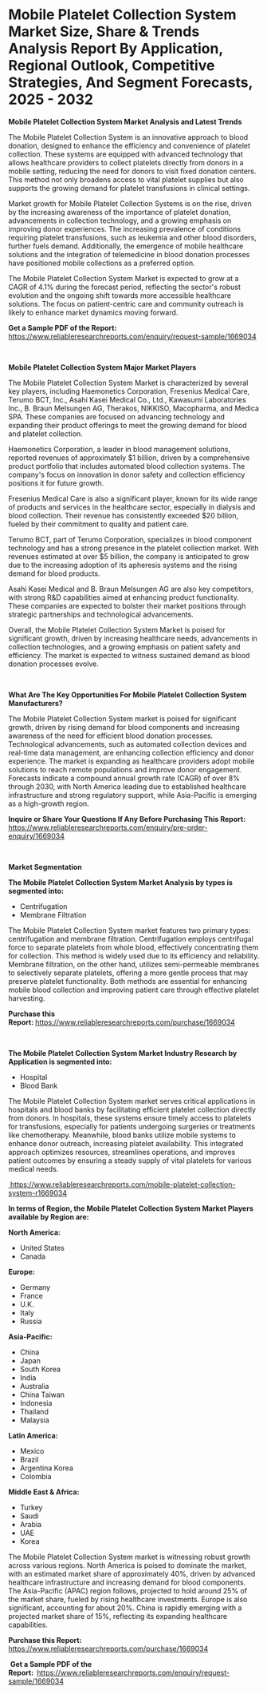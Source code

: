 <p><h1>Mobile Platelet Collection System Market Size, Share & Trends Analysis Report By Application, Regional Outlook, Competitive Strategies, And Segment Forecasts, 2025 - 2032</h1></p><p><strong>Mobile Platelet Collection System Market Analysis and Latest Trends</strong></p>
<p><p>The Mobile Platelet Collection System is an innovative approach to blood donation, designed to enhance the efficiency and convenience of platelet collection. These systems are equipped with advanced technology that allows healthcare providers to collect platelets directly from donors in a mobile setting, reducing the need for donors to visit fixed donation centers. This method not only broadens access to vital platelet supplies but also supports the growing demand for platelet transfusions in clinical settings.</p><p>Market growth for Mobile Platelet Collection Systems is on the rise, driven by the increasing awareness of the importance of platelet donation, advancements in collection technology, and a growing emphasis on improving donor experiences. The increasing prevalence of conditions requiring platelet transfusions, such as leukemia and other blood disorders, further fuels demand. Additionally, the emergence of mobile healthcare solutions and the integration of telemedicine in blood donation processes have positioned mobile collections as a preferred option.</p><p>The Mobile Platelet Collection System Market is expected to grow at a CAGR of 4.1% during the forecast period, reflecting the sector's robust evolution and the ongoing shift towards more accessible healthcare solutions. The focus on patient-centric care and community outreach is likely to enhance market dynamics moving forward.</p></p>
<p><strong>Get a Sample PDF of the Report:&nbsp;</strong> <a href="https://www.reliableresearchreports.com/enquiry/request-sample/1669034?utm_campaign=3499&utm_medium=2&utm_source=Github&utm_content=ia&utm_term=16042025&utm_id=mobile-platelet-collection-system">https://www.reliableresearchreports.com/enquiry/request-sample/1669034</a></p>
<p>&nbsp;</p>
<p><strong>Mobile Platelet Collection System Major Market Players</strong></p>
<p><p>The Mobile Platelet Collection System Market is characterized by several key players, including Haemonetics Corporation, Fresenius Medical Care, Terumo BCT, Inc., Asahi Kasei Medical Co., Ltd., Kawasumi Laboratories Inc., B. Braun Melsungen AG, Therakos, NIKKISO, Macopharma, and Medica SPA. These companies are focused on advancing technology and expanding their product offerings to meet the growing demand for blood and platelet collection.</p><p>Haemonetics Corporation, a leader in blood management solutions, reported revenues of approximately $1 billion, driven by a comprehensive product portfolio that includes automated blood collection systems. The company's focus on innovation in donor safety and collection efficiency positions it for future growth.</p><p>Fresenius Medical Care is also a significant player, known for its wide range of products and services in the healthcare sector, especially in dialysis and blood collection. Their revenue has consistently exceeded $20 billion, fueled by their commitment to quality and patient care.</p><p>Terumo BCT, part of Terumo Corporation, specializes in blood component technology and has a strong presence in the platelet collection market. With revenues estimated at over $5 billion, the company is anticipated to grow due to the increasing adoption of its apheresis systems and the rising demand for blood products.</p><p>Asahi Kasei Medical and B. Braun Melsungen AG are also key competitors, with strong R&D capabilities aimed at enhancing product functionality. These companies are expected to bolster their market positions through strategic partnerships and technological advancements.</p><p>Overall, the Mobile Platelet Collection System Market is poised for significant growth, driven by increasing healthcare needs, advancements in collection technologies, and a growing emphasis on patient safety and efficiency. The market is expected to witness sustained demand as blood donation processes evolve.</p></p>
<p>&nbsp;</p>
<p><strong>What Are The Key Opportunities For Mobile Platelet Collection System Manufacturers?</strong></p>
<p><p>The Mobile Platelet Collection System market is poised for significant growth, driven by rising demand for blood components and increasing awareness of the need for efficient blood donation processes. Technological advancements, such as automated collection devices and real-time data management, are enhancing collection efficiency and donor experience. The market is expanding as healthcare providers adopt mobile solutions to reach remote populations and improve donor engagement. Forecasts indicate a compound annual growth rate (CAGR) of over 8% through 2030, with North America leading due to established healthcare infrastructure and strong regulatory support, while Asia-Pacific is emerging as a high-growth region.</p></p>
<p><strong>Inquire or Share Your Questions If Any Before Purchasing This Report:</strong> <a href="https://www.reliableresearchreports.com/enquiry/pre-order-enquiry/1669034?utm_campaign=3499&utm_medium=2&utm_source=Github&utm_content=ia&utm_term=16042025&utm_id=mobile-platelet-collection-system">https://www.reliableresearchreports.com/enquiry/pre-order-enquiry/1669034</a></p>
<p>&nbsp;</p>
<p><strong>Market Segmentation</strong></p>
<p><strong>The Mobile Platelet Collection System Market Analysis by types is segmented into:</strong></p>
<p><ul><li>Centrifugation</li><li>Membrane Filtration</li></ul></p>
<p><p>The Mobile Platelet Collection System market features two primary types: centrifugation and membrane filtration. Centrifugation employs centrifugal force to separate platelets from whole blood, effectively concentrating them for collection. This method is widely used due to its efficiency and reliability. Membrane filtration, on the other hand, utilizes semi-permeable membranes to selectively separate platelets, offering a more gentle process that may preserve platelet functionality. Both methods are essential for enhancing mobile blood collection and improving patient care through effective platelet harvesting.</p></p>
<p><strong>Purchase this Report:&nbsp;</strong><a href="https://www.reliableresearchreports.com/purchase/1669034?utm_campaign=3499&utm_medium=2&utm_source=Github&utm_content=ia&utm_term=16042025&utm_id=mobile-platelet-collection-system">https://www.reliableresearchreports.com/purchase/1669034</a></p>
<p>&nbsp;</p>
<p><strong>The Mobile Platelet Collection System Market Industry Research by Application is segmented into:</strong></p>
<p><ul><li>Hospital</li><li>Blood Bank</li></ul></p>
<p><p>The Mobile Platelet Collection System market serves critical applications in hospitals and blood banks by facilitating efficient platelet collection directly from donors. In hospitals, these systems ensure timely access to platelets for transfusions, especially for patients undergoing surgeries or treatments like chemotherapy. Meanwhile, blood banks utilize mobile systems to enhance donor outreach, increasing platelet availability. This integrated approach optimizes resources, streamlines operations, and improves patient outcomes by ensuring a steady supply of vital platelets for various medical needs.</p></p>
<p><a href="https://www.reliableresearchreports.com/mobile-platelet-collection-system-r1669034?utm_campaign=3499&utm_medium=2&utm_source=Github&utm_content=ia&utm_term=16042025&utm_id=mobile-platelet-collection-system">&nbsp;https://www.reliableresearchreports.com/mobile-platelet-collection-system-r1669034</a></p>
<p><strong>In terms of Region, the Mobile Platelet Collection System Market Players available by Region are:</strong></p>
<p>
    <p> <strong> North America: </strong>
        <ul>
            <li>United States</li>
            <li>Canada</li>
        </ul>
        </p> 
    <p> <strong> Europe: </strong>
        <ul>
            <li>Germany</li>
            <li>France</li>
            <li>U.K.</li>
            <li>Italy</li>
            <li>Russia</li>
        </ul>
        </p> 
    <p> <strong> Asia-Pacific: </strong>
        <ul>
            <li>China</li>
            <li>Japan</li>
            <li>South Korea</li>
            <li>India</li>
            <li>Australia</li>
            <li>China Taiwan</li>
            <li>Indonesia</li>
            <li>Thailand</li>
            <li>Malaysia</li>
        </ul>
        </p> 
    <p> <strong> Latin America: </strong>
        <ul>
            <li>Mexico</li>
            <li>Brazil</li>
            <li>Argentina Korea</li>
            <li>Colombia</li>
        </ul>
        </p> 
    <p> <strong> Middle East & Africa: </strong>
        <ul>
            <li>Turkey</li>
            <li>Saudi</li>
            <li>Arabia</li>
            <li>UAE</li>
            <li>Korea</li>
        </ul>
    </p>
    </p>
<p><p>The Mobile Platelet Collection System market is witnessing robust growth across various regions. North America is poised to dominate the market, with an estimated market share of approximately 40%, driven by advanced healthcare infrastructure and increasing demand for blood components. The Asia-Pacific (APAC) region follows, projected to hold around 25% of the market share, fueled by rising healthcare investments. Europe is also significant, accounting for about 20%. China is rapidly emerging with a projected market share of 15%, reflecting its expanding healthcare capabilities.</p></p>
<p><strong>Purchase this Report: </strong><a href="https://www.reliableresearchreports.com/purchase/1669034?utm_campaign=3499&utm_medium=2&utm_source=Github&utm_content=ia&utm_term=16042025&utm_id=mobile-platelet-collection-system">https://www.reliableresearchreports.com/purchase/1669034</a></p>
<p>&nbsp;<strong>Get a Sample PDF of the Report:&nbsp;&nbsp;</strong><a href="https://www.reliableresearchreports.com/enquiry/request-sample/1669034?utm_campaign=3499&utm_medium=2&utm_source=Github&utm_content=ia&utm_term=16042025&utm_id=mobile-platelet-collection-system">https://www.reliableresearchreports.com/enquiry/request-sample/1669034</a></p>
<p><strong></strong></p>
<p><p></p><p></p><p></p></p>